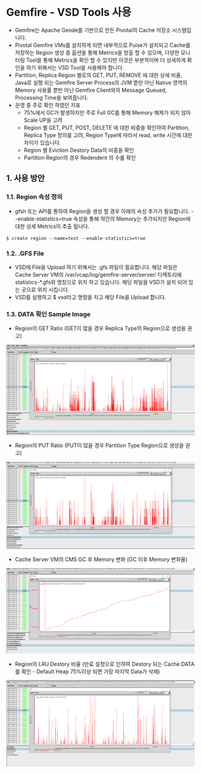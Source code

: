 # Gemfire - VSD Tools 사용
- Gemfire는 Apache Geode를 기반으로 만든 Pivotal의 Cache 저장소 시스템입니다.
- Pivotal Gemfire VMs를 설치하게 되면 내부적으로 Pulse가 설치되고 Cache를 저장하는 Region 생성 중 옵션을 통해 Metrics을 방출 할 수 있으며, 다양한 모니터링 Tool을 통해 Metrics을 확인 할 수 있지만 이것은 부분적이며 더 상세하게 확인을 하기 위해서는 VSD Tool을 사용해야 합니다.
- Partition, Replica Region 별로의 GET, PUT, REMOVE 에 대한 상세 비율, Java로 실행 되는 Gemfire Server Process의 JVM 뿐만 아닌 Native 영역의 Memory 사용률 뿐만 아닌 Gemfire Client와의 Message Queued, Processing Time을 보여줍니다.
- 운영 중 주로 확인 하였던 지표
	- 75%에서 GC가 발생하지만 주로 Full GC를 통해 Memory 해제가 되지 않아 Scale UP을 고려
	- Region 별 GET, PUT, POST, DELETE 에 대한 비중을 확인하여 Partition, Replica Type 정의를 고려, Region Type에 따라서 read, write 시간에 대한 차이가 있습니다.
	- Region 별 Eviction Destory Data의 비중을 확인
	- Partition Region의 경우 Redendent 의 수를 확인

## 1. 사용 방안

### 1.1. Region 속성 정의
- gfsh 또는 API를 통하여 Region을 생성 할 경우 아래의 속성 추가가 필요합니다. --enable-statistics=true 속성을 통해 약간의 Memory는 추가되지만 Region에 대한 상세 Metrics이 추출 됩니다.

```
$ create region --name=test --enable-statistics=true
```

### 1.2. .GFS File
- VSD에 File을 Upload 하기 위해서는 .gfs 파일이 필요합니다. 해당 파일은 Cache Server VM의 /var/vcap/log/gemfire-server/server/ 디렉토리에 statistics-*.gfs위 명칭으로 위치 하고 있습니다. 해당 파일을 VSD가 설치 되어 있는 곳으로 위치 시킵니다.
- VSD를 실행하고 $ vsd라고 명령을 치고 해당 File을 Upload 합니다.


### 1.3. DATA 확인 Sample Image

- Region의 GET Ratio (GET이 많을 경우 Replica Type의 Region으로 생성을 권고)

![gfs-1][gfs-1]

- Region의 PUT Ratio (PUT이 많을 경우 Partition Type Region으로 생성을 권고)

![gfs-2][gfs-2]

- Cache Server VM의 CMS GC 후 Memory 변화 (GC  이후 Memory 변화율)

![gfs-3][gfs-3]

- Region의 LRU Destory 비율 (만료 설정으로 인하여 Destory 되는 Cache DATA를 확인 - Default Heap 75%이상 되면 가장 마지막 Data가 삭제)

![gfs-4][gfs-4]


[gfs-1]:./images/gfs-image-1.PNG
[gfs-2]:./images/gfs-image-2.PNG
[gfs-3]:./images/gfs-image-3.PNG
[gfs-4]:./images/gfs-image-4.PNG


